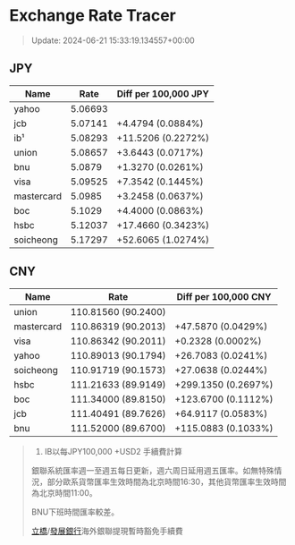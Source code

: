 # Exchange Rate Tracer

> Update: 2024-06-21 15:33:19.134557+00:00

## JPY

| Name       |    Rate | Diff per 100,000 JPY   |
|------------|---------|------------------------|
| yahoo      | 5.06693 |                        |
| jcb        | 5.07141 | +4.4794 (0.0884%)      |
| ib¹        | 5.08293 | +11.5206 (0.2272%)     |
| union      | 5.08657 | +3.6443 (0.0717%)      |
| bnu        | 5.0879  | +1.3270 (0.0261%)      |
| visa       | 5.09525 | +7.3542 (0.1445%)      |
| mastercard | 5.0985  | +3.2458 (0.0637%)      |
| boc        | 5.1029  | +4.4000 (0.0863%)      |
| hsbc       | 5.12037 | +17.4660 (0.3423%)     |
| soicheong  | 5.17297 | +52.6065 (1.0274%)     |

## CNY

| Name       | Rate                | Diff per 100,000 CNY   |
|------------|---------------------|------------------------|
| union      | 110.81560	(90.2400) |                        |
| mastercard | 110.86319	(90.2013) | +47.5870 (0.0429%)     |
| visa       | 110.86342	(90.2011) | +0.2328 (0.0002%)      |
| yahoo      | 110.89013	(90.1794) | +26.7083 (0.0241%)     |
| soicheong  | 110.91719	(90.1573) | +27.0638 (0.0244%)     |
| hsbc       | 111.21633	(89.9149) | +299.1350 (0.2697%)    |
| boc        | 111.34000	(89.8150) | +123.6700 (0.1112%)    |
| jcb        | 111.40491	(89.7626) | +64.9117 (0.0583%)     |
| bnu        | 111.52000	(89.6700) | +115.0883 (0.1033%)    |


> 1. IB以每JPY100,000 +USD2 手續費計算
>
> 銀聯系統匯率週一至週五每日更新，週六周日延用週五匯率。如無特殊情況，部分歐系貨幣匯率生效時間為北京時間16:30，其他貨幣匯率生效時間為北京時間11:00。
>
> BNU下班時間匯率較差。
>
> [立橋](https://www.wlbank.com.mo/uploads/ueditor/file/20181211/1544536513900230.pdf)/[發展銀行](https://www.mdb.com.mo/Service_Charges_20230728.pdf)海外銀聯提現暫時豁免手續費

